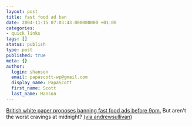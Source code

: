 ```yaml
---
layout: post
title: fast food ad ban
date: 2004-11-15 07:03:43.000000000 +01:00
categories:
- quick links
tags: []
status: publish
type: post
published: true
meta: {}
author:
  login: shanson
  email: papascott-wp@gmail.com
  display_name: PapaScott
  first_name: Scott
  last_name: Hanson
---
```

<p><a title="Telegraph | News | TV advertising ban on junk food" href="http://www.telegraph.co.uk/news/main.jhtml;sessionid=JR0M3NNEEOF3LQFIQMFCNAGAVCBQYJVC?xml=/news/2004/11/15/nad15.xml&sSheet=/portal/2004/11/15/ixportaltop.html">British white paper proposes banning fast food ads before 9pm.</a> But aren't the worst cravings at midnight? <a href="http://www.andrewsullivan.com/index.php?dish_inc=archives/2004_11_14_dish_archive.html#110049532256262310">(via andrewsullivan)</a></p>
